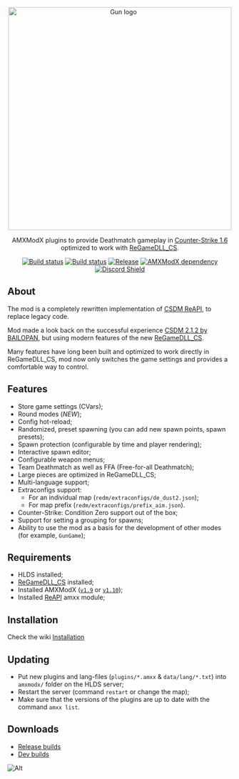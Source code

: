 <p align="center">
    <a href="https://github.com/ReDeathmatch/ReDeathmatch_AMXX">
        <img
            width="500px"
            alt="Gun logo"
            src="https://user-images.githubusercontent.com/18553678/233882657-0ee4d8ea-2492-4af7-8db5-32430689c131.png"
        >
    </a>
</p>

<p align="center">
    AMXModX plugins to provide Deathmatch gameplay in <a href="https://store.steampowered.com/app/10/CounterStrike/">Counter-Strike 1.6</a> optimized to work with <a href="https://github.com/s1lentq/ReGameDLL_CS">ReGameDLL_CS</a>.
</p>

<p align="center">
    <a href="https://github.com/ReDeathmatch/ReDeathmatch_AMXX/releases/latest">
        <img
            src="https://img.shields.io/github/downloads/ReDeathmatch/ReDeathmatch_AMXX/total?label=Download%40latest&style=flat-square&logo=github&logoColor=white"
            alt="Build status"
        ></a>
    <a href="https://github.com/ReDeathmatch/ReDeathmatch_AMXX/actions">
        <img
            src="https://img.shields.io/github/actions/workflow/status/ReDeathmatch/ReDeathmatch_AMXX/CI.yml?branch=master&style=flat-square&logo=github&logoColor=white"
            alt="Build status"
        ></a>
    <a href="https://github.com/ReDeathmatch/ReDeathmatch_AMXX/releases">
        <img
            src="https://img.shields.io/github/v/release/ReDeathmatch/ReDeathmatch_AMXX?include_prereleases&style=flat-square&logo=github&logoColor=white"
            alt="Release"
        ></a>
    <a href="https://www.amxmodx.org/downloads-new.php">
        <img
            src="https://img.shields.io/badge/AMXModX-1.9 | 1.10-blue?style=flat-square"
            alt="AMXModX dependency"
        ></a>
    <a href="https://discord.gg/fC2AasCPfh">
        <img src="https://img.shields.io/discord/1099870919138213890?style=flat-square&logo=discord&label=Discord%20&labelColor=%237289DA" alt="Discord Shield"
        ></a>
</p>

## About
The mod is a completely rewritten implementation of [CSDM ReAPI](https://github.com/wopox1337/CSDM-ReAPI), to replace legacy code.

Mod made a look back on the successful experience [CSDM 2.1.2 by BAILOPAN](https://www.bailopan.net/csdm), but using modern features of the new [ReGameDLL_CS](https://github.com/s1lentq/ReGameDLL_CS).

Many features have long been built and optimized to work directly in ReGameDLL_CS, mod now only switches the game settings and provides a comfortable way to control.

## Features
- Store game settings (CVars);
- Round modes (*NEW*);
- Config hot-reload;
- Randomized, preset spawning (you can add new spawn points, spawn presets);
- Spawn protection (configurable by time and player rendering);
- Interactive spawn editor;
- Configurable weapon menus;
- Team Deathmatch as well as FFA (Free-for-all Deathmatch);
- Large pieces are optimized in ReGameDLL_CS;
- Multi-language support;
- Extraconfigs support:
    - For an individual map (`redm/extraconfigs/de_dust2.json`);
    - For map prefix (`redm/extraconfigs/prefix_aim.json`).
- Counter-Strike: Condition Zero support out of the box;
- Support for setting a grouping for spawns;
- Ability to use the mod as a basis for the development of other modes (for example, `GunGame`);

## Requirements
- HLDS installed;
- [ReGameDLL_CS](https://github.com/s1lentq/ReGameDLL_CS) installed;
- Installed AMXModX ([`v1.9`](https://www.amxmodx.org/downloads-new.php) or [`v1.10`](https://www.amxmodx.org/downloads-new.php?branch=master));
- Installed [ReAPI](https://github.com/s1lentq/reapi) amxx module; 
      
## Installation
Check the wiki [Installation](https://redeathmatch.github.io/en/Getting-started/installation/)

## Updating
- Put new plugins and lang-files (`plugins/*.amxx` & `data/lang/*.txt`) into `amxmodx/` folder on the HLDS server;
- Restart the server (command `restart` or change the map);
- Make sure that the versions of the plugins are up to date with the command `amxx list`.

## Downloads
- [Release builds](https://github.com/ReDeathmatch/ReDeathmatch_AMXX/releases)
- [Dev builds](https://github.com/ReDeathmatch/ReDeathmatch_AMXX/actions/workflows/build.yml)


![Alt](https://repobeats.axiom.co/api/embed/f0ad70b77044302da541f84d7ca59b3dd305ea82.svg "Repobeats analytics image")